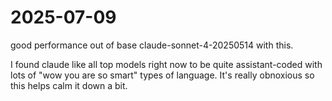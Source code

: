 # 2025-07-09

good performance out of base claude-sonnet-4-20250514 with this. 

I found claude like all top models right now to be quite assistant-coded with lots of "wow you are so smart" types of language. It's really obnoxious so this helps calm it down a bit.
